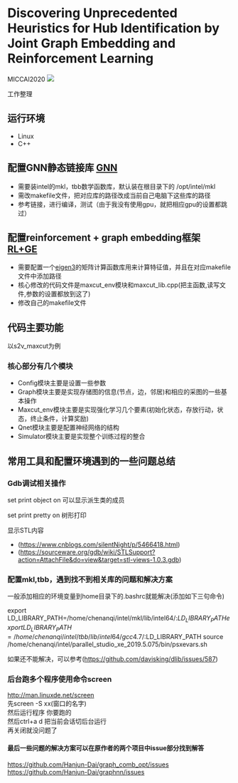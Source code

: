 # Discovering Unprecedented Heuristics for Hub Identification by Joint Graph Embedding and Reinforcement Learning
MICCAI2020 [![](https://img.shields.io/badge/conference-MICCAI-yellowgreen)](https://www.miccai2020.org/en/)

工作整理

## 运行环境
* Linux
* C++

## 配置GNN静态链接库 [GNN](https://github.com/Hanjun-Dai/graphnn)
- 需要装intel的mkl，tbb数学函数库，默认装在根目录下的 /opt/intel/mkl
- 需改makefile文件，把对应库的路径改成当前自己电脑下这些库的路径
- 参考链接，进行编译，测试（由于我没有使用gpu，就把相应gpu的设置都跳过）

## 配置reinforcement + graph embedding框架 [RL+GE](https://github.com/Hanjun-Dai/graph_comb_opt)
- 需要配置一个[eigen3](https://eigen.tuxfamily.org/dox/GettingStarted.html)的矩阵计算函数库用来计算特征值，并且在对应makefile文件中添加路径
- 核心修改的代码文件是maxcut_env模块和maxcut_lib.cpp(把主函数,读写文件,参数的设置都放到这了)
- 修改自己的makefile文件

## 代码主要功能
以s2v_maxcut为例
### 核心部分有几个模块
- Config模块主要是设置一些参数
- Graph模块主要是实现存储图的信息(节点，边，邻居)和相应的采图的一些基本操作
- Maxcut_env模块主要是实现强化学习几个要素(初始化状态，存放行动，状态，终止条件，计算奖励)
- Qnet模块主要是配置神经网络的结构
- Simulator模块主要是实现整个训练过程的整合

## 常用工具和配置环境遇到的一些问题总结
### Gdb调试相关操作
set print object on 可以显示派生类的成员

set print pretty on 树形打印

显示STL内容
- (https://www.cnblogs.com/silentNight/p/5466418.html)
- (https://sourceware.org/gdb/wiki/STLSupport?action=AttachFile&do=view&target=stl-views-1.0.3.gdb)

### 配置mkl,tbb，遇到找不到相关库的问题和解决方案
一般添加相应的环境变量到home目录下的.bashrc就能解决(添加如下三句命令)

export LD_LIBRARY_PATH=/home/chenanqi/intel/mkl/lib/intel64/:$LD_LIBRARY_PATH
exportLD_LIBRARY_PATH=/home/chenanqi/intel/tbb/lib/intel64/gcc4.7/:$LD_LIBRARY_PATH
source /home/chenanqi/intel/parallel_studio_xe_2019.5.075/bin/psxevars.sh

如果还不能解决，可以参考(https://github.com/davisking/dlib/issues/587)

### 后台跑多个程序使用命令screen
http://man.linuxde.net/screen  
先screen -S xx(窗口的名字)  
然后运行程序 你要跑的  
然后ctrl+a d 把当前会话切后台运行  
再关闭就没问题了

#### 最后一些问题的解决方案可以在原作者的两个项目中issue部分找到解答  
https://github.com/Hanjun-Dai/graph_comb_opt/issues  
https://github.com/Hanjun-Dai/graphnn/issues  



